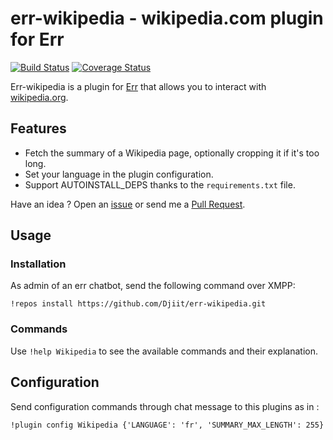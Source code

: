 # err-wikipedia - wikipedia.com plugin for Err

[![Build Status](https://travis-ci.org/Djiit/err-wikipedia.svg?branch=master)](https://travis-ci.org/Djiit/err-wikipedia) [![Coverage Status](https://coveralls.io/repos/github/Djiit/err-wikipedia/badge.svg?branch=master)](https://coveralls.io/github/Djiit/err-wikipedia?branch=master)

Err-wikipedia is a plugin for [Err](https://github.com/gbin/err) that allows you to interact with [wikipedia.org](http://wikipedia.org).

## Features

* Fetch the summary of a Wikipedia page, optionally cropping it if it's too long.
* Set your language in the plugin configuration.
* Support AUTOINSTALL_DEPS thanks to the `requirements.txt` file.

Have an idea ? Open an [issue](https://github.com/Djiit/err-wikipedia/issues) or send me a [Pull Request](https://github.com/Djiit/err-wikipedia/pulls).

## Usage

### Installation

As admin of an err chatbot, send the following command over XMPP:

```
!repos install https://github.com/Djiit/err-wikipedia.git
```

### Commands

Use `!help Wikipedia` to see the available commands and their explanation.

## Configuration

Send configuration commands through chat message to this plugins as in :

```
!plugin config Wikipedia {'LANGUAGE': 'fr', 'SUMMARY_MAX_LENGTH': 255}
```
